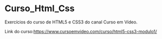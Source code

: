 # Curso_Html_Css

Exercícios do curso de HTML5 e CSS3 do canal Curso em Vídeo.

Link do curso:https://www.cursoemvideo.com/curso/html5-css3-modulo1/
